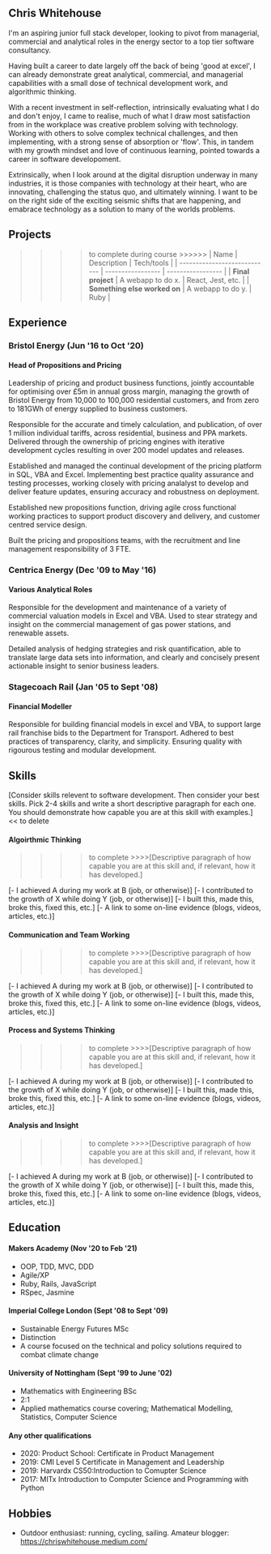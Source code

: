 ## Chris Whitehouse
I'm an aspiring junior full stack developer, looking to pivot from managerial, commercial and analytical roles in the energy sector to a top tier software consultancy.

Having built a career to date largely off the back of being 'good at excel', I can already demonstrate great analytical, commercial, and managerial capabilities with a small dose of technical development work, and algorithmic thinking.

With a recent investment in self-reflection, intrinsically evaluating what I do and don't enjoy, I came to realise, much of what I draw most satisfaction from in the workplace was creative problem solving with technology. Working with others to solve complex technical challenges, and then implementing, with a strong sense of absorption or 'flow'. This, in tandem with my growth mindset and love of continuous learning, pointed towards a career in software developoment.

Extrinsically, when I look around at the digital disruption underway in many industries, it is those companies with technology at their heart, who are innovating, challenging the status quo, and ultimately winning. I want to be on the right side of the exciting seismic shifts that are happening, and emabrace technology as a solution to many of the worlds problems.

## Projects
>>>> to complete during course >>>>>>
| Name                         | Description       | Tech/tools        |
| ---------------------------- | ----------------- | ----------------- |
| **Final project**            | A webapp to do x. | React, Jest, etc. |
| **Something else worked on** | A webapp to do y. | Ruby              |

## Experience

### Bristol Energy (Jun '16 to Oct '20)  
#### Head of Propositions and Pricing

Leadership of pricing and product business functions, jointly accountable for optimising over £5m in annual gross margin, managing the growth of Bristol Energy from 10,000 to 100,000 residential customers, and from zero to 181GWh of energy supplied to business customers.

Responsible for the accurate and timely calculation, and publication, of over 1 million individual tariffs, across residential, business and PPA markets. Delivered through the ownership of pricing engines with iterative development cycles resulting in over 200 model updates and releases.

Established and managed the continual development of the pricing platform in SQL, VBA and Excel. Implementing best practice quality assurance and testing processes, working closely with pricing analalyst to develop and deliver feature updates, ensuring accuracy and robustness on deployment.

Established new propositions function, driving agile cross functional working practices to support product discovery and delivery, and customer centred service design.

Built the pricing and propositions teams, with the recruitment and line management responsibility of 3 FTE.

### Centrica Energy (Dec '09 to May '16)
#### Various Analytical Roles

Responsible for the development and maintenance of a variety of commercial valuation models in Excel and VBA. Used to stear strategy and insight on the commercial management of gas power stations, and renewable assets.

Detailed analysis of hedging strategies and risk quantification, able to translate large data sets into information, and clearly and concisely present actionable insight to senior business leaders.

### Stagecoach Rail (Jan '05 to Sept '08)
#### Financial Modeller

Responsible for building financial models in excel and VBA, to support large rail franchise bids to the Department for Transport. Adhered to best practices of transparency, clarity, and simplicity. Ensuring quality with rigourous testing and modular development.


## Skills

[Consider skills relevent to software development. Then consider your best skills. Pick 2-4 skills and write a short descriptive paragraph for each one. You should demonstrate how capable you are at this skill with examples.] << to delete

#### Algoirthmic Thinking

>>>> to complete >>>>[Descriptive paragraph of how capable you are at this skill and, if relevant, how it has developed.]

[- I achieved A during my work at B (job, or otherwise)]
[- I contributed to the growth of X while doing Y (job, or otherwise)]
[- I built this, made this, broke this, fixed this, etc.]
[- A link to some on-line evidence (blogs, videos, articles, etc.)]

#### Communication and Team Working

>>>> to complete >>>>[Descriptive paragraph of how capable you are at this skill and, if relevant, how it has developed.]

[- I achieved A during my work at B (job, or otherwise)]
[- I contributed to the growth of X while doing Y (job, or otherwise)]
[- I built this, made this, broke this, fixed this, etc.]
[- A link to some on-line evidence (blogs, videos, articles, etc.)]


#### Process and Systems Thinking

>>>> to complete >>>>[Descriptive paragraph of how capable you are at this skill and, if relevant, how it has developed.]

[- I achieved A during my work at B (job, or otherwise)]
[- I contributed to the growth of X while doing Y (job, or otherwise)]
[- I built this, made this, broke this, fixed this, etc.]
[- A link to some on-line evidence (blogs, videos, articles, etc.)]



#### Analysis and Insight

>>>> to complete >>>>[Descriptive paragraph of how capable you are at this skill and, if relevant, how it has developed.]

[- I achieved A during my work at B (job, or otherwise)]
[- I contributed to the growth of X while doing Y (job, or otherwise)]
[- I built this, made this, broke this, fixed this, etc.]
[- A link to some on-line evidence (blogs, videos, articles, etc.)]



## Education

#### Makers Academy (Nov '20 to Feb '21)

- OOP, TDD, MVC, DDD
- Agile/XP
- Ruby, Rails, JavaScript
- RSpec, Jasmine

#### Imperial College London (Sept '08 to Sept '09)

- Sustainable Energy Futures MSc
- Distinction
- A course focused on the technical and policy solutions required to combat climate change

#### University of Nottingham (Sept '99 to June '02)

- Mathematics with Engineering BSc
- 2:1
- Applied mathematics course covering; Mathematical Modelling, Statistics, Computer Science

#### Any other qualifications

- 2020: Product School: Certificate in Product Management
- 2019: CMI Level 5 Certificate in Management and Leadership
- 2019: Harvardx CS50:Introduction to Comupter Science
- 2017: MITx Introduction to Computer Science and Programming with Python

## Hobbies

- Outdoor enthusiast: running, cycling, sailing. Amateur blogger: https://chriswhitehouse.medium.com/
